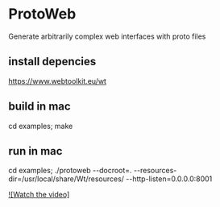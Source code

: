 # ProtoWeb
Generate arbitrarily complex web interfaces with proto files

## install depencies
https://www.webtoolkit.eu/wt

## build in mac
cd examples; make

## run in mac
cd examples; 
./protoweb --docroot=. --resources-dir=/usr/local/share/Wt/resources/ --http-listen=0.0.0.0:8001

[![Watch the video]](https://raw.githubusercontent.com/franktea/ProtoWeb/master/proto_web.webm)
